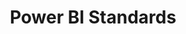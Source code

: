 ---
layout: collection
title: "Power BI Standards"
description: "Standards for using Power BI at the NHSBSA"
tags: power-bi
order: 1
collection_tag: pbi-standards
pagination:
  data: collections.pbi-standards
  size: 50
---